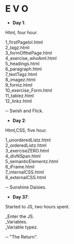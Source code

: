 # E V O

- **Day 1**:

Html, four hour.

1_firstPagelol.html<br/>
2_tagz.html<br/>
3_formOfthePage.html<br/>
4_exercise_whoAmI.html<br/>
5_headings.html<br/>
6_paragraph.html<br/>
7_textTagz.html<br/>
8_imagez.html<br/>
9_formz.html<br/>
10_exercise_Form.html<br/>
11_tablez.html<br/>
12_linkz.html<br/>

─ Swish and Flick.


- **Day 2**:

Html,CSS, five hour.

1_unorderedListz.html<br/>
2_orderedListz.html<br/>
3_exerciseZERO.html<br/>
4_divNSpan.html<br/>
5_semanticElementz.html<br/>
6_iFrame.html<br/>
7_internalCSS.html<br/>
8_externalCSS.html<br/>

─ Sunshine Daisies.



- **Day 37**:

Started to JS, two hours spent.

_Enter the JS.<br/>
_Variables.<br/>
_Variable typez.<br/>

─ "The Return".
